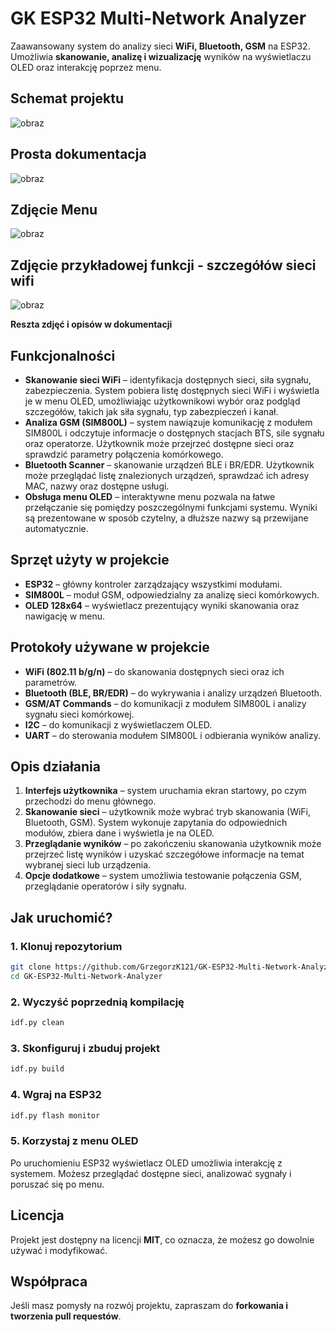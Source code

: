 # **GK ESP32 Multi-Network Analyzer**

Zaawansowany system do analizy sieci **WiFi, Bluetooth, GSM** na ESP32. Umożliwia **skanowanie, analizę i wizualizację** wyników na wyświetlaczu OLED oraz interakcję poprzez menu.

## **Schemat projektu**
![obraz](https://github.com/user-attachments/assets/0481ad97-a6c6-403d-b4a4-c44463156d97)

## **Prosta dokumentacja**
![obraz](https://github.com/user-attachments/assets/210eeadd-8400-4fd6-be7f-457120a29374)

## **Zdjęcie Menu**
![obraz](https://github.com/user-attachments/assets/9a5aa7e9-0114-4ac9-b0bb-d30b6867dba4)

## **Zdjęcie przykładowej funkcji - szczegółów sieci wifi**
![obraz](https://github.com/user-attachments/assets/923cb680-407f-42a7-97b5-48644e4b79eb)

**Reszta zdjęć i opisów w dokumentacji**

## **Funkcjonalności**
- **Skanowanie sieci WiFi** – identyfikacja dostępnych sieci, siła sygnału, zabezpieczenia. System pobiera listę dostępnych sieci WiFi i wyświetla je w menu OLED, umożliwiając użytkownikowi wybór oraz podgląd szczegółów, takich jak siła sygnału, typ zabezpieczeń i kanał.
- **Analiza GSM (SIM800L)** – system nawiązuje komunikację z modułem SIM800L i odczytuje informacje o dostępnych stacjach BTS, sile sygnału oraz operatorze. Użytkownik może przejrzeć dostępne sieci oraz sprawdzić parametry połączenia komórkowego.
- **Bluetooth Scanner** – skanowanie urządzeń BLE i BR/EDR. Użytkownik może przeglądać listę znalezionych urządzeń, sprawdzać ich adresy MAC, nazwy oraz dostępne usługi.
- **Obsługa menu OLED** – interaktywne menu pozwala na łatwe przełączanie się pomiędzy poszczególnymi funkcjami systemu. Wyniki są prezentowane w sposób czytelny, a dłuższe nazwy są przewijane automatycznie.

## **Sprzęt użyty w projekcie**
- **ESP32** – główny kontroler zarządzający wszystkimi modułami.
- **SIM800L** – moduł GSM, odpowiedzialny za analizę sieci komórkowych.
- **OLED 128x64** – wyświetlacz prezentujący wyniki skanowania oraz nawigację w menu.

## **Protokoły używane w projekcie**
- **WiFi (802.11 b/g/n)** – do skanowania dostępnych sieci oraz ich parametrów.
- **Bluetooth (BLE, BR/EDR)** – do wykrywania i analizy urządzeń Bluetooth.
- **GSM/AT Commands** – do komunikacji z modułem SIM800L i analizy sygnału sieci komórkowej.
- **I2C** – do komunikacji z wyświetlaczem OLED.
- **UART** – do sterowania modułem SIM800L i odbierania wyników analizy.

## **Opis działania**
1. **Interfejs użytkownika** – system uruchamia ekran startowy, po czym przechodzi do menu głównego.
2. **Skanowanie sieci** – użytkownik może wybrać tryb skanowania (WiFi, Bluetooth, GSM). System wykonuje zapytania do odpowiednich modułów, zbiera dane i wyświetla je na OLED.
3. **Przeglądanie wyników** – po zakończeniu skanowania użytkownik może przejrzeć listę wyników i uzyskać szczegółowe informacje na temat wybranej sieci lub urządzenia.
4. **Opcje dodatkowe** – system umożliwia testowanie połączenia GSM, przeglądanie operatorów i siły sygnału.

## **Jak uruchomić?**
### **1. Klonuj repozytorium**
```bash
git clone https://github.com/GrzegorzK121/GK-ESP32-Multi-Network-Analyzer.git
cd GK-ESP32-Multi-Network-Analyzer
```
### **2. Wyczyść poprzednią kompilację**
```bash
idf.py clean
```
### **3. Skonfiguruj i zbuduj projekt**
```bash
idf.py build
```
### **4. Wgraj na ESP32**
```bash
idf.py flash monitor
```
### **5. Korzystaj z menu OLED**
Po uruchomieniu ESP32 wyświetlacz OLED umożliwia interakcję z systemem. Możesz przeglądać dostępne sieci, analizować sygnały i poruszać się po menu.

## **Licencja**
Projekt jest dostępny na licencji **MIT**, co oznacza, że możesz go dowolnie używać i modyfikować.

## **Współpraca**
Jeśli masz pomysły na rozwój projektu, zapraszam do **forkowania i tworzenia pull requestów**.

